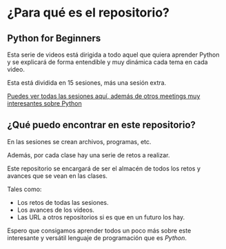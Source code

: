 # ¿Para qué es el repositorio?
## Python for Beginners

Esta serie de videos está dirigida a todo aquel que quiera aprender Python y se explicará de forma entendible y muy dinámica cada tema en cada video.

Esta está dividida en 15 sesiones, más una sesión extra.

[Puedes ver todas las sesiones aquí, además de otros meetings muy interesantes sobre Python](https://www.youtube.com/channel/UCZL4g8AiaIIq8LD4nxOxsNw/videos)

## ¿Qué puedo encontrar en este repositorio?

En las sesiones se crean archivos, programas, etc.

Además, por cada clase hay una serie de retos a realizar.

Este repositorio se encargará de ser el almacén de todos los retos y avances que se vean en las clases.

Tales como:
- Los retos de todas las sesiones.
- Los avances de los videos.
- Las URL a otros repositorios si es que en un futuro los hay.

Espero que consigamos aprender todos un poco más sobre este interesante y versátil lenguaje de programación que es *Python*.
